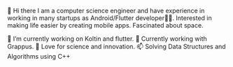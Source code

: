 👋 Hi there
I am a computer science engineer and have experience in working in many startups as Android/Flutter developer👨‍💻. Interested in making life easier by creating mobile apps. Fascinated about space.

🔭 I’m currently working on Koltin and flutter.
🍔 Currently working with Grappus.
🌱  Love for science and innovation.
📫 Solving Data Structures and Algorithms using C++
